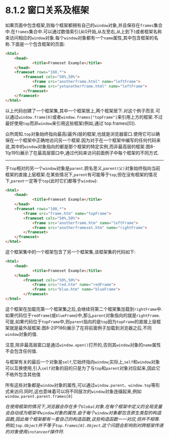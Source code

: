# 8.1.2 窗口关系及框架

如果页面中包含框架,则每个框架都拥有自己的`window`对象,并且保存在`frames`集合中.在`frames`集合中.可以通过数值索引(从0开始,从左至右,从上到下)或者框架名称来访问相应的`window`对象.每个`window`对象都有一个`name`属性,其中包含框架的名称.下面是一个包含框架的页面:

``` html .line-numbers
<html>
    <head>
            <title>Frameset Example</title>
    </head>
    <frameset rows="160,*">
        <frameset cols="50%,50%">
            <frame src="anotherframe.html" name="leftFrame">
            <frame src="yetanotherframe.html" name="leftFrame">
        </frameset>
    </frameset>
</html>
```

以上代码创建了一个框架集,其中一个框架居上,两个框架居下.对这个例子而言.可以通过`window.frame[0]`或者`window.frames["topFrame"]`来引用上方的框架.不过最好使用`top`而非`window`来引用这些框架(例如,通过`top.frames[0]).

众所周知.`top`对象始终指向最高(最外)层的框架,也就是浏览器窗口.使用它可以确保在一个框架中正确地访问另一个框架.因为对于在一个框架中编写的任何代码来说,其中的`window`对象指向的都是那个框架的特定实例,而非最高层的框架.图8-1(p195)展示了在最高层窗口中,通过代码来访问前面例子中每个框架的不同方式.

---

于`top`相对的另一个`window`对象是`parent`.顾名思义,`parent(父)`对象始终指向当前框架的直接上层框架.在某些情况下,`parent`有可能等于`top`;但在没有框架的情况下,`parent`一定等于`top`(此时它们都等于`window`):

``` html .line-numbers
<html>
    <head>
            <title>Frameset Example</title>
    </head>
    <frameset rows="100,*">
        <frame src="frame.htm" name="topFrame">
        <frameset cols="50%,50%">
            <frame src="anotherframe.htm" name="leftFrame">
            <frame src="anotherframeset.htm" name="rightFrame">
        </frameset>
    </frameset>
</html>
```

这个框架集中的一个框架包含了另一个框架集,该框架集的代码如下:

``` html .line-numbers
<html>
    <head>
            <title>Frameset Example</title>
    </head>
        <frameset cols="50%,50%">
            <frame src="red.htm" name="redFrame">
            <frame src="blue.htm" name="blueFrame">
        </frameset>
</html>
```

这个框架在加载完第一个框架集之后,会继续将第二个框架集加载到`rightFrame`中.如果代码位于`redFrame`(或`blueFrame`)中,那么`parent`对象指向的就是`rightFrame`.可是,如果代码位于`topFrame`中,则`parent`指向的是`top`因为`topFrame`的直接上层框架就是最外层框架.图8-2(P196)展示了在将前面例子加载到浏览器之后,不同`window`对象的值.

注意,除非最高层窗口是通过`window.open()`打开的,否则其`window`对象的`name`属性不会包含任何值.

与框架有关的最后一个对象是`self`,它始终指向`window`;实际上,`self`和`window`对象可以互换使用,引入`self`对象的目的只是为了与`top`和`parent`对象对应起来,因此它不格外包含其他值

所有这些对象都是`window`对象的属性,可以通过`window.parent`、`window.top`等形式来访问.同时,这也意味着可以将不同层次的`window`对象连缀起来,例如`window.parent.parent.frames[0]`

*在使用框架的情况下,浏览器会存在多个`Global`对象.在每个框架中定义的全局变量会自动成为框架中`window`对象的属性.由于每个`window`对象都包含原生类型的构造函数,因此每个框架都有一套自己的构造函数,这些构造函数一一对应,但并不相等.例如,`top.Object`并不等于`top.frames[0].Object`.这个问题会影响到对跨框架传递的对象使用`instanceof`操作符*.
